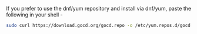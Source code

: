 If you prefer to use the dnf/yum repository and install via dnf/yum, paste the following in your shell -

```bash
sudo curl https://download.gocd.org/gocd.repo -o /etc/yum.repos.d/gocd.repo
```
